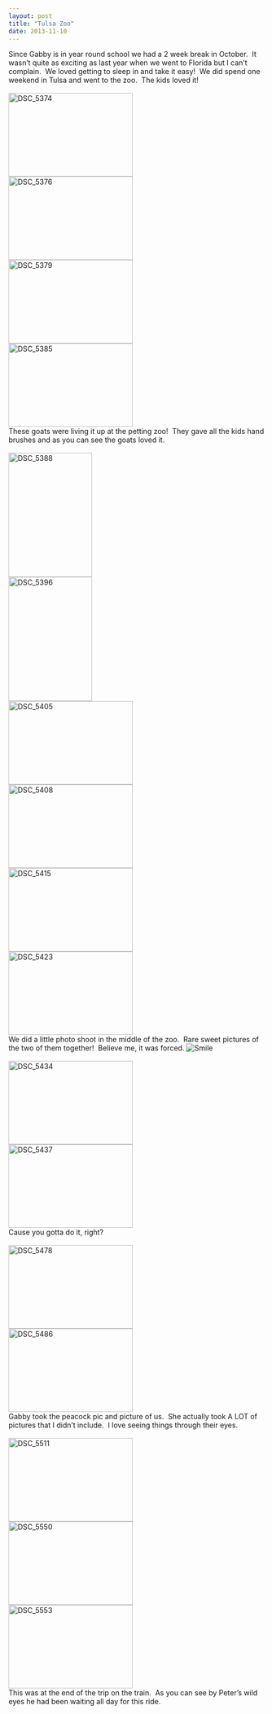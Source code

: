 ```yaml
---
layout: post
title: "Tulsa Zoo"
date: 2013-11-10
---
```


<p>Since Gabby is in year round school we had a 2 week break in October.&#160; It wasn’t quite as exciting as last year when we went to Florida but I can’t complain.&#160; We loved getting to sleep in and take it easy!&#160; We did spend one weekend in Tulsa and went to the zoo.&#160; The kids loved it!&#160; <br />    <br /><a href="http://www.thepaladinos.com/image.axd?picture=Windows-Live-Writer/Tulsa-Zoo/370E2817/DSC_5374.jpg"><img title="DSC_5374" style="border-top: 0px; border-right: 0px; background-image: none; border-bottom: 0px; padding-top: 0px; padding-left: 0px; border-left: 0px; display: inline; padding-right: 0px" border="0" alt="DSC_5374" src="http://www.thepaladinos.com/image.axd?picture=Windows-Live-Writer/Tulsa-Zoo/2C212102/DSC_5374_thumb.jpg" width="244" height="164" /></a>    <br /><a href="http://www.thepaladinos.com/image.axd?picture=Windows-Live-Writer/Tulsa-Zoo/40A67080/DSC_5376.jpg"><img title="DSC_5376" style="border-top: 0px; border-right: 0px; background-image: none; border-bottom: 0px; padding-top: 0px; padding-left: 0px; border-left: 0px; display: inline; padding-right: 0px" border="0" alt="DSC_5376" src="http://www.thepaladinos.com/image.axd?picture=Windows-Live-Writer/Tulsa-Zoo/60FE0072/DSC_5376_thumb.jpg" width="244" height="164" /></a>    <br /><a href="http://www.thepaladinos.com/image.axd?picture=Windows-Live-Writer/Tulsa-Zoo/4795FD38/DSC_5379.jpg"><img title="DSC_5379" style="border-top: 0px; border-right: 0px; background-image: none; border-bottom: 0px; padding-top: 0px; padding-left: 0px; border-left: 0px; display: inline; padding-right: 0px" border="0" alt="DSC_5379" src="http://www.thepaladinos.com/image.axd?picture=Windows-Live-Writer/Tulsa-Zoo/0B89BB83/DSC_5379_thumb.jpg" width="244" height="164" /></a>    <br /><a href="http://www.thepaladinos.com/image.axd?picture=Windows-Live-Writer/Tulsa-Zoo/3D152918/DSC_5385.jpg"><img title="DSC_5385" style="border-top: 0px; border-right: 0px; background-image: none; border-bottom: 0px; padding-top: 0px; padding-left: 0px; border-left: 0px; display: inline; padding-right: 0px" border="0" alt="DSC_5385" src="http://www.thepaladinos.com/image.axd?picture=Windows-Live-Writer/Tulsa-Zoo/665C4B49/DSC_5385_thumb.jpg" width="244" height="164" /></a>    <br />These goats were living it up at the petting zoo!&#160; They gave all the kids hand brushes and as you can see the goats loved it.&#160; <br />    <br /><a href="http://www.thepaladinos.com/image.axd?picture=Windows-Live-Writer/Tulsa-Zoo/3802C59C/DSC_5388.jpg"><img title="DSC_5388" style="border-top: 0px; border-right: 0px; background-image: none; border-bottom: 0px; padding-top: 0px; padding-left: 0px; border-left: 0px; display: inline; padding-right: 0px" border="0" alt="DSC_5388" src="http://www.thepaladinos.com/image.axd?picture=Windows-Live-Writer/Tulsa-Zoo/0B0D62C1/DSC_5388_thumb.jpg" width="164" height="244" /></a>    <br /><a href="http://www.thepaladinos.com/image.axd?picture=Windows-Live-Writer/Tulsa-Zoo/5594A09B/DSC_5396.jpg"><img title="DSC_5396" style="border-top: 0px; border-right: 0px; background-image: none; border-bottom: 0px; padding-top: 0px; padding-left: 0px; border-left: 0px; display: inline; padding-right: 0px" border="0" alt="DSC_5396" src="http://www.thepaladinos.com/image.axd?picture=Windows-Live-Writer/Tulsa-Zoo/72BA48A5/DSC_5396_thumb.jpg" width="164" height="244" /></a>    <br /><a href="http://www.thepaladinos.com/image.axd?picture=Windows-Live-Writer/Tulsa-Zoo/6E43C7DE/DSC_5405.jpg"><img title="DSC_5405" style="border-top: 0px; border-right: 0px; background-image: none; border-bottom: 0px; padding-top: 0px; padding-left: 0px; border-left: 0px; display: inline; padding-right: 0px" border="0" alt="DSC_5405" src="http://www.thepaladinos.com/image.axd?picture=Windows-Live-Writer/Tulsa-Zoo/3BB0449F/DSC_5405_thumb.jpg" width="244" height="164" /></a>    <br /><a href="http://www.thepaladinos.com/image.axd?picture=Windows-Live-Writer/Tulsa-Zoo/28FB4AE8/DSC_5408.jpg"><img title="DSC_5408" style="border-top: 0px; border-right: 0px; background-image: none; border-bottom: 0px; padding-top: 0px; padding-left: 0px; border-left: 0px; display: inline; padding-right: 0px" border="0" alt="DSC_5408" src="http://www.thepaladinos.com/image.axd?picture=Windows-Live-Writer/Tulsa-Zoo/45B4BFFD/DSC_5408_thumb.jpg" width="244" height="164" /></a>    <br /><a href="http://www.thepaladinos.com/image.axd?picture=Windows-Live-Writer/Tulsa-Zoo/572520D5/DSC_5415.jpg"><img title="DSC_5415" style="border-top: 0px; border-right: 0px; background-image: none; border-bottom: 0px; padding-top: 0px; padding-left: 0px; border-left: 0px; display: inline; padding-right: 0px" border="0" alt="DSC_5415" src="http://www.thepaladinos.com/image.axd?picture=Windows-Live-Writer/Tulsa-Zoo/7B6A0557/DSC_5415_thumb.jpg" width="244" height="164" /></a>    <br /><a href="http://www.thepaladinos.com/image.axd?picture=Windows-Live-Writer/Tulsa-Zoo/21CBE8A3/DSC_5423.jpg"><img title="DSC_5423" style="border-top: 0px; border-right: 0px; background-image: none; border-bottom: 0px; padding-top: 0px; padding-left: 0px; border-left: 0px; display: inline; padding-right: 0px" border="0" alt="DSC_5423" src="http://www.thepaladinos.com/image.axd?picture=Windows-Live-Writer/Tulsa-Zoo/2A000E3A/DSC_5423_thumb.jpg" width="244" height="164" /></a>    <br />We did a little photo shoot in the middle of the zoo.&#160; Rare sweet pictures of the two of them together!&#160; Believe me, it was forced. <img class="wlEmoticon wlEmoticon-smile" style="border-top-style: none; border-left-style: none; border-bottom-style: none; border-right-style: none" alt="Smile" src="http://www.thepaladinos.com/image.axd?picture=Windows-Live-Writer/Tulsa-Zoo/779C3ABA/wlEmoticon-smile.png" />&#160; <br />    <br /><a href="http://www.thepaladinos.com/image.axd?picture=Windows-Live-Writer/Tulsa-Zoo/57812DFD/DSC_5434.jpg"><img title="DSC_5434" style="border-top: 0px; border-right: 0px; background-image: none; border-bottom: 0px; padding-top: 0px; padding-left: 0px; border-left: 0px; display: inline; padding-right: 0px" border="0" alt="DSC_5434" src="http://www.thepaladinos.com/image.axd?picture=Windows-Live-Writer/Tulsa-Zoo/6CAF33A5/DSC_5434_thumb.jpg" width="244" height="164" /></a>    <br /><a href="http://www.thepaladinos.com/image.axd?picture=Windows-Live-Writer/Tulsa-Zoo/6523C438/DSC_5437.jpg"><img title="DSC_5437" style="border-top: 0px; border-right: 0px; background-image: none; border-bottom: 0px; padding-top: 0px; padding-left: 0px; border-left: 0px; display: inline; padding-right: 0px" border="0" alt="DSC_5437" src="http://www.thepaladinos.com/image.axd?picture=Windows-Live-Writer/Tulsa-Zoo/166288CC/DSC_5437_thumb.jpg" width="244" height="164" /></a>    <br />Cause you gotta do it, right?    <br />    <br /><a href="http://www.thepaladinos.com/image.axd?picture=Windows-Live-Writer/Tulsa-Zoo/7CFA8591/DSC_5478.jpg"><img title="DSC_5478" style="border-top: 0px; border-right: 0px; background-image: none; border-bottom: 0px; padding-top: 0px; padding-left: 0px; border-left: 0px; display: inline; padding-right: 0px" border="0" alt="DSC_5478" src="http://www.thepaladinos.com/image.axd?picture=Windows-Live-Writer/Tulsa-Zoo/38F6A17A/DSC_5478_thumb.jpg" width="244" height="164" /></a>    <br /><a href="http://www.thepaladinos.com/image.axd?picture=Windows-Live-Writer/Tulsa-Zoo/316B320D/DSC_5486.jpg"><img title="DSC_5486" style="border-top: 0px; border-right: 0px; background-image: none; border-bottom: 0px; padding-top: 0px; padding-left: 0px; border-left: 0px; display: inline; padding-right: 0px" border="0" alt="DSC_5486" src="http://www.thepaladinos.com/image.axd?picture=Windows-Live-Writer/Tulsa-Zoo/47DDD094/DSC_5486_thumb.jpg" width="244" height="164" /></a>    <br />Gabby took the peacock pic and picture of us.&#160; She actually took A LOT of pictures that I didn’t include.&#160; I love seeing things through their eyes.&#160;&#160;&#160; <br />    <br /><a href="http://www.thepaladinos.com/image.axd?picture=Windows-Live-Writer/Tulsa-Zoo/20A3875F/DSC_5511.jpg"><img title="DSC_5511" style="border-top: 0px; border-right: 0px; background-image: none; border-bottom: 0px; padding-top: 0px; padding-left: 0px; border-left: 0px; display: inline; padding-right: 0px" border="0" alt="DSC_5511" src="http://www.thepaladinos.com/image.axd?picture=Windows-Live-Writer/Tulsa-Zoo/24CD5F24/DSC_5511_thumb.jpg" width="244" height="164" /></a>    <br /><a href="http://www.thepaladinos.com/image.axd?picture=Windows-Live-Writer/Tulsa-Zoo/2B8068A7/DSC_5550.jpg"><img title="DSC_5550" style="border-top: 0px; border-right: 0px; background-image: none; border-bottom: 0px; padding-top: 0px; padding-left: 0px; border-left: 0px; display: inline; padding-right: 0px" border="0" alt="DSC_5550" src="http://www.thepaladinos.com/image.axd?picture=Windows-Live-Writer/Tulsa-Zoo/491243A6/DSC_5550_thumb.jpg" width="244" height="164" /></a>    <br /><a href="http://www.thepaladinos.com/image.axd?picture=Windows-Live-Writer/Tulsa-Zoo/53CF9AFB/DSC_5553.jpg"><img title="DSC_5553" style="border-top: 0px; border-right: 0px; background-image: none; border-bottom: 0px; padding-top: 0px; padding-left: 0px; border-left: 0px; display: inline; padding-right: 0px" border="0" alt="DSC_5553" src="http://www.thepaladinos.com/image.axd?picture=Windows-Live-Writer/Tulsa-Zoo/5F18AF38/DSC_5553_thumb.jpg" width="244" height="164" /></a>    <br />This was at the end of the trip on the train.&#160; As you can see by Peter’s wild eyes he had been waiting all day for this ride.&#160; </p>
